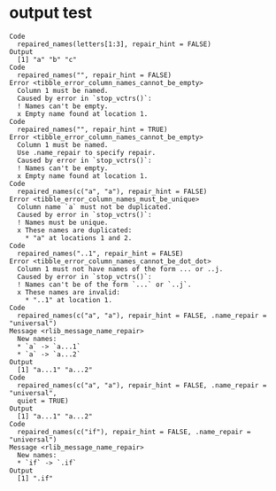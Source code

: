 # output test

    Code
      repaired_names(letters[1:3], repair_hint = FALSE)
    Output
      [1] "a" "b" "c"
    Code
      repaired_names("", repair_hint = FALSE)
    Error <tibble_error_column_names_cannot_be_empty>
      Column 1 must be named.
      Caused by error in `stop_vctrs()`:
      ! Names can't be empty.
      x Empty name found at location 1.
    Code
      repaired_names("", repair_hint = TRUE)
    Error <tibble_error_column_names_cannot_be_empty>
      Column 1 must be named.
      Use .name_repair to specify repair.
      Caused by error in `stop_vctrs()`:
      ! Names can't be empty.
      x Empty name found at location 1.
    Code
      repaired_names(c("a", "a"), repair_hint = FALSE)
    Error <tibble_error_column_names_must_be_unique>
      Column name `a` must not be duplicated.
      Caused by error in `stop_vctrs()`:
      ! Names must be unique.
      x These names are duplicated:
        * "a" at locations 1 and 2.
    Code
      repaired_names("..1", repair_hint = FALSE)
    Error <tibble_error_column_names_cannot_be_dot_dot>
      Column 1 must not have names of the form ... or ..j.
      Caused by error in `stop_vctrs()`:
      ! Names can't be of the form `...` or `..j`.
      x These names are invalid:
        * "..1" at location 1.
    Code
      repaired_names(c("a", "a"), repair_hint = FALSE, .name_repair = "universal")
    Message <rlib_message_name_repair>
      New names:
      * `a` -> `a...1`
      * `a` -> `a...2`
    Output
      [1] "a...1" "a...2"
    Code
      repaired_names(c("a", "a"), repair_hint = FALSE, .name_repair = "universal",
      quiet = TRUE)
    Output
      [1] "a...1" "a...2"
    Code
      repaired_names(c("if"), repair_hint = FALSE, .name_repair = "universal")
    Message <rlib_message_name_repair>
      New names:
      * `if` -> `.if`
    Output
      [1] ".if"

